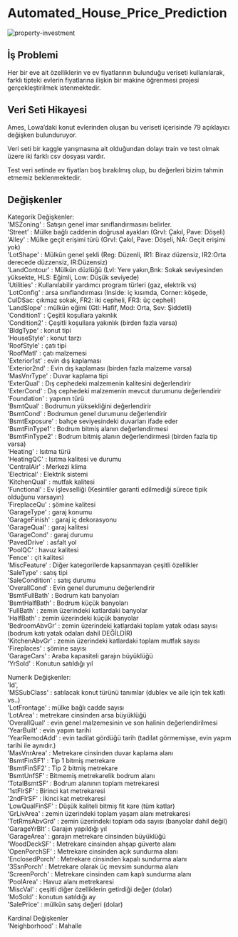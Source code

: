 # Automated_House_Price_Prediction

![property-investment](https://user-images.githubusercontent.com/73841520/127619871-30b972f8-b354-484e-ac4f-0c628ed6c0ab.jpg)

## İş Problemi
Her bir eve ait özelliklerin ve ev fiyatlarının bulunduğu veriseti kullanılarak, farklı tipteki evlerin fiyatlarına ilişkin bir makine öğrenmesi projesi gerçekleştirilmek istenmektedir.

## Veri Seti Hikayesi
Ames, Lowa’daki konut evlerinden oluşan bu veriseti içerisinde 79 açıklayıcı değişken bulunduruyor.

Veri seti bir kaggle yarışmasına ait olduğundan dolayı train ve test olmak üzere iki farklı csv dosyası vardır.

Test veri setinde ev fiyatları boş bırakılmış olup, bu değerleri bizim tahmin etmemiz beklenmektedir.

## Değişkenler

Kategorik Değişkenler: <br/>
 'MSZoning' : Satışın genel imar sınıflandırmasını belirler. <br/>
 'Street' : Mülke bağlı caddenin doğrusal ayakları (Grvl: Çakıl, Pave: Döşeli) <br/>
 'Alley' : Mülke geçit erişimi türü (Grvl: Çakıl, Pave: Döşeli, NA: Geçit erişimi yok) <br/>
 'LotShape' : Mülkün genel şekli (Reg: Düzenli, IR1: Biraz düzensiz, IR2:Orta derecede düzzensiz, IR:Düzensiz) <br/>
 'LandContour' : Mülkün düzlüğü (Lvl: Yere yakın,Bnk: Sokak seviyesinden yüksekte, HLS: Eğimli, Low: Düşük seviyede) <br/>
 'Utilities' : Kullanılabilir yardımcı program türleri (gaz, elektrik vs) <br/> 
 'LotConfig' : arsa sınıflandırması (Inside: iç kısımda, Corner: köşede, CulDSac: çıkmaz sokak, FR2: iki cepheli, FR3: üç cepheli) <br/>
 'LandSlope' : mülkün eğimi (Gtl: Hafif, Mod: Orta, Sev: Şiddetli) <br/>
 'Condition1' : Çeşitli koşullara yakınlık <br/>
 'Condition2' : Çeşitli koşullara yakınlık (birden fazla varsa) <br/>
 'BldgType' : konut tipi <br/>
 'HouseStyle' : konut tarzı <br/>
 'RoofStyle' : çatı tipi <br/>
 'RoofMatl' : çatı malzemesi <br/> 
 'Exterior1st' : evin dış kaplaması <br/>
 'Exterior2nd' : Evin dış kaplaması (birden fazla malzeme varsa) <br/>
 'MasVnrType' : Duvar kaplama tipi <br/>
 'ExterQual' : Dış cephedeki malzemenin kalitesini değerlendirir <br/>
 'ExterCond' : Dış cephedeki malzemenin mevcut durumunu değerlendirir <br/>
 'Foundation' : yapının türü <br/>
 'BsmtQual' : Bodrumun yüksekliğini değerlendirir <br/>
 'BsmtCond' : Bodrumun genel durumunu değerlendirir <br/>
 'BsmtExposure' : bahçe seviyesindeki duvarları ifade eder <br/>
 'BsmtFinType1' : Bodrum bitmiş alanın değerlendirmesi <br/>
 'BsmtFinType2' : Bodrum bitmiş alanın değerlendirmesi (birden fazla tip varsa) <br/>
 'Heating' : Isıtma türü <br/>
 'HeatingQC' : Isıtma kalitesi ve durumu <br/>
 'CentralAir' : Merkezi klima <br/>
 'Electrical' : Elektrik sistemi <br/>
 'KitchenQual' : mutfak kalitesi <br/>
 'Functional' : Ev işlevselliği (Kesintiler garanti edilmediği sürece tipik olduğunu varsayın) <br/>
 'FireplaceQu' : şömine kalitesi <br/>
 'GarageType' : garaj konumu <br/>
 'GarageFinish' : garaj iç dekorasyonu <br/>
 'GarageQual' : garaj kalitesi  <br/>
 'GarageCond' : garaj durumu <br/>
 'PavedDrive' : asfalt yol <br/>
 'PoolQC' : havuz kalitesi <br/>
 'Fence' : çit kalitesi <br/>
 'MiscFeature' : Diğer kategorilerde kapsanmayan çeşitli özellikler <br/>
 'SaleType' : satış tipi <br/>
 'SaleCondition' : satış durumu <br/>
 'OverallCond' : Evin genel durumunu değerlendirir <br/>
 'BsmtFullBath' : Bodrum katı banyoları <br/>
 'BsmtHalfBath' : Bodrum küçük banyoları <br/>
 'FullBath' : zemin üzerindeki katlardaki banyolar <br/>
 'HalfBath' : zemin üzerindeki küçük banyolar <br/>
 'BedroomAbvGr' : zemin üzerindeki katlardaki toplam yatak odası sayısı (bodrum katı yatak odaları dahil DEĞİLDİR) <br/>
 'KitchenAbvGr' : zemin üzerindeki katlardaki toplam mutfak sayısı <br/>
 'Fireplaces' : şömine sayısı <br/>
 'GarageCars' : Araba kapasiteli garajın büyüklüğü <br/>
 'YrSold' : Konutun satıldığı yıl <br/>

Numerik Değişkenler: <br/>
 'Id', <br/>
 'MSSubClass' : satılacak konut türünü tanımlar (dublex ve aile için tek katlı vs..) <br/>
 'LotFrontage' : mülke bağlı cadde sayısı <br/>
 'LotArea' : metrekare cinsinden arsa büyüklüğü <br/>
 'OverallQual' : evin genel malzemesinin ve son halinin değerlendirilmesi <br/>
 'YearBuilt' : evin yapım tarihi <br/>
 'YearRemodAdd' : evin tadilat gördüğü tarih (tadilat görmemişse, evin yapım tarihi ile aynıdır.) <br/>
 'MasVnrArea' : Metrekare cinsinden duvar kaplama alanı  <br/>
 'BsmtFinSF1' : Tip 1 bitmiş metrekare <br/>
 'BsmtFinSF2' : Tip 2 bitmiş metrekare <br/>
 'BsmtUnfSF' : Bitmemiş metrekarelik bodrum alanı <br/>
 'TotalBsmtSF' : Bodrum alanının toplam metrekaresi <br/>
 '1stFlrSF' : Birinci kat metrekaresi <br/>
 '2ndFlrSF' : İkinci kat metrekaresi <br/>
 'LowQualFinSF' : Düşük kaliteli bitmiş fit kare (tüm katlar) <br/>
 'GrLivArea' : zemin üzerindeki toplam yaşam alanı metrekaresi <br/>
 'TotRmsAbvGrd' : zemin üzerindeki toplam oda sayısı (banyolar dahil değil) <br/>
 'GarageYrBlt' : Garajın yapıldığı yıl <br/> 
 'GarageArea' : garajın metrekare cinsinden büyüklüğü <br/>
 'WoodDeckSF' : Metrekare cinsinden ahşap güverte alanı <br/>
 'OpenPorchSF' : Metrekare cinsinden açık sundurma alanı <br/>
 'EnclosedPorch' : Metrekare cinsinden kapalı sundurma alanı <br/>
 '3SsnPorch' : Metrekare olarak üç mevsim sundurma alanı <br/>
 'ScreenPorch' : Metrekare cinsinden cam kaplı sundurma alanı <br/>
 'PoolArea' : Havuz alanı metrekaresi <br/>
 'MiscVal' : çeşitli diğer özelliklerin getirdiği değer (dolar) <br/>
 'MoSold' : konutun satıldığı ay <br/>
 'SalePrice' : mülkün satış değeri (dolar) <br/>

Kardinal Değişkenler <br/>
 'Neighborhood' : Mahalle <br/>
